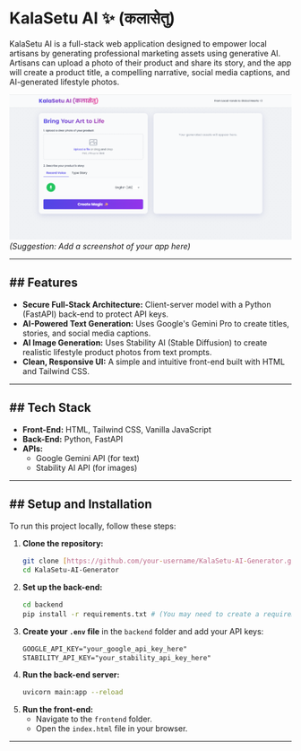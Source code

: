 # KalaSetu AI ✨ (कलासेतु)

KalaSetu AI is a full-stack web application designed to empower local artisans by generating professional marketing assets using generative AI. Artisans can upload a photo of their product and share its story, and the app will create a product title, a compelling narrative, social media captions, and AI-generated lifestyle photos.

![Screenshot of KalaSetu AI App](./app_interface.png)
*(Suggestion: Add a screenshot of your app here)*

---

## ## Features

* **Secure Full-Stack Architecture:** Client-server model with a Python (FastAPI) back-end to protect API keys.
* **AI-Powered Text Generation:** Uses Google's Gemini Pro to create titles, stories, and social media captions.
* **AI Image Generation:** Uses Stability AI (Stable Diffusion) to create realistic lifestyle product photos from text prompts.
* **Clean, Responsive UI:** A simple and intuitive front-end built with HTML and Tailwind CSS.

---

## ## Tech Stack

* **Front-End:** HTML, Tailwind CSS, Vanilla JavaScript
* **Back-End:** Python, FastAPI
* **APIs:**
    * Google Gemini API (for text)
    * Stability AI API (for images)

---

## ## Setup and Installation

To run this project locally, follow these steps:

1.  **Clone the repository:**
    ```bash
    git clone [https://github.com/your-username/KalaSetu-AI-Generator.git](https://github.com/your-username/KalaSetu-AI-Generator.git)
    cd KalaSetu-AI-Generator
    ```
2.  **Set up the back-end:**
    ```bash
    cd backend
    pip install -r requirements.txt # (You may need to create a requirements.txt file)
    ```
3.  **Create your `.env` file** in the `backend` folder and add your API keys:
    ```
    GOOGLE_API_KEY="your_google_api_key_here"
    STABILITY_API_KEY="your_stability_api_key_here"
    ```
4.  **Run the back-end server:**
    ```bash
    uvicorn main:app --reload
    ```
5.  **Run the front-end:**
    * Navigate to the `frontend` folder.
    * Open the `index.html` file in your browser.

---